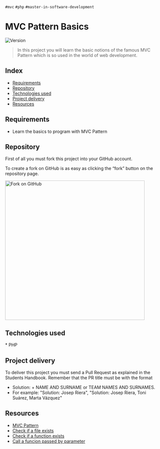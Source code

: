 `#mvc` `#php` `#master-in-software-development`

# MVC Pattern Basics <!-- omit in toc -->

<p>
  <img alt="Version" src="https://img.shields.io/badge/version-1.0-blue.svg?cacheSeconds=2592000" />
</p>

> In this project you will learn the basic notions of the famous MVC Pattern which is so used in the world of web development.

## Index <!-- omit in toc -->

- [Requirements](#requirements)
- [Repository](#repository)
- [Technologies used](#technologies-used)
- [Project delivery](#project-delivery)
- [Resources](#resources)

## Requirements

- Learn the basics to program with MVC Pattern

## Repository

First of all you must fork this project into your GitHub account.

To create a fork on GitHub is as easy as clicking the “fork” button on the repository page.

<img src="https://docs.github.com/assets/cb-23088/images/help/repository/fork_button.png" alt="Fork on GitHub" width='450'>

## Technologies used

\* PHP

## Project delivery

To deliver this project you must send a Pull Request as explained in the Students Handbook. Remember that the PR title must be with the format

- Solution: + NAME AND SURNAME or TEAM NAMES AND SURNAMES.
- For example: "Solution: Josep Riera", "Solution: Josep Riera, Toni Suárez, Marta Vázquez"

## Resources

- [MVC Pattern](https://en.wikipedia.org/wiki/Model–view–controller)
- [Check if a file exists](https://www.php.net/manual/es/function.file-exists.php)
- [Check if a function exists](https://www.php.net/manual/es/function.function-exists)
- [Call a funcion passed by parameter](https://www.php.net/manual/es/function.call-user-func)
